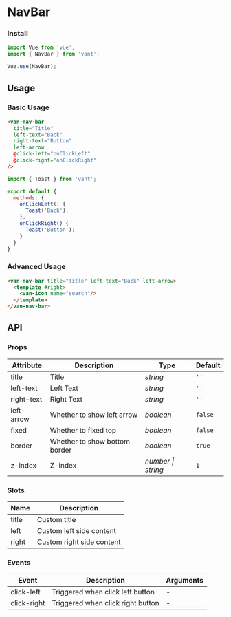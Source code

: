 # NavBar

### Install

```js
import Vue from 'vue';
import { NavBar } from 'vant';

Vue.use(NavBar);
```

## Usage

### Basic Usage

```html
<van-nav-bar
  title="Title"
  left-text="Back"
  right-text="Button"
  left-arrow
  @click-left="onClickLeft"
  @click-right="onClickRight"
/>
```

```js
import { Toast } from 'vant';

export default {
  methods: {
    onClickLeft() {
      Toast('Back');
    },
    onClickRight() {
      Toast('Button');
    }
  }
}
```

### Advanced Usage

```html
<van-nav-bar title="Title" left-text="Back" left-arrow>
  <template #right>
    <van-icon name="search"/> 
  </template>
</van-nav-bar>
```

## API

### Props

| Attribute | Description | Type | Default |
|------|------|------|------|
| title | Title | *string* | `''` |
| left-text | Left Text | *string* | `''` |
| right-text | Right Text | *string* | `''` |
| left-arrow | Whether to show left arrow | *boolean* | `false` |
| fixed | Whether to fixed top | *boolean* | `false` |
| border | Whether to show bottom border | *boolean* | `true` |
| z-index | Z-index | *number \| string* | `1` |

### Slots

| Name | Description |
|------|------|
| title | Custom title |
| left | Custom left side content |
| right | Custom right side content |

### Events

| Event | Description | Arguments |
|------|------|------|
| click-left | Triggered when click left button | - |
| click-right | Triggered when click right button | - |
